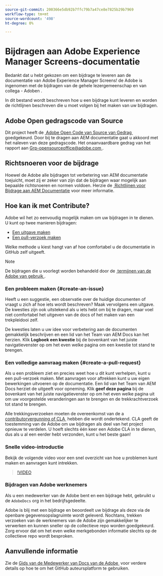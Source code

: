 ```yaml
---
source-git-commit: 200366e5db92b7ffc79b7a47ce8e7825b29b7969
workflow-type: tm+mt
source-wordcount: '498'
ht-degree: 0%

---
```

# Bijdragen aan Adobe Experience Manager Screens-documentatie

Bedankt dat u hebt gekozen om een bijdrage te leveren aan de documentatie van Adobe Experience Manager Screens! de Adobe is ingenomen met de bijdragen van de gehele lezergemeenschap en van collega - Adoben .

In dit bestand wordt beschreven hoe u een bijdrage kunt leveren en worden de richtlijnen beschreven die u moet volgen bij het maken van uw bijdragen.

## Adobe Open gedragscode van Source

Dit project heeft de [&#x200B; Adobe Open Code van Source van Gedrag &#x200B;](code-of-conduct.md) goedgekeurd. Door bij te dragen aan AEM documentatie gaat u akkoord met het naleven van deze gedragscode. Het onaanvaardbare gedrag van het rapport aan [&#x200B; Grp-opensourceoffice@adobe.com &#x200B;](mailto:Grp-opensourceoffice@adobe.com).

## Richtsnoeren voor de bijdrage

Hoewel de Adobe alle bijdragen tot verbetering van AEM documentatie toejuicht, moet zij er zeker van zijn dat de bijdragen waar mogelijk aan bepaalde richtsnoeren en normen voldoen. Herzie de [&#x200B; Richtlijnen voor Bijdrage aan AEM Documentatie &#x200B;](guidelines.md) voor meer informatie.

## Hoe kan ik met Contribute?

Adobe wil het zo eenvoudig mogelijk maken om uw bijdragen in te dienen. U kunt op twee manieren bijdragen:

* [Een uitgave maken](#create-an-issue)
* [Een pull-verzoek maken](#create-a-pull-request)

Welke methode u kiest hangt van af hoe comfortabel u de documentatie in GitHub zelf uitgeeft.

>[!NOTE]
>
>De bijdragen die u voorlegt worden behandeld door de [&#x200B; termijnen van de Adobe van gebruik &#x200B;](https://www.adobe.com/legal/terms.html).

### Een probleem maken {#create-an-issue}

Heeft u een suggestie, een observatie over de huidige documenten of vraagt u zich af hoe iets wordt beschreven? Maak vervolgens een uitgave. De kwesties zijn ook uitstekend als u iets hebt om bij te dragen, maar voel niet comfortabel het uitgeven van de docs of het maken van een trekpleidooi zelf.

De kwesties laten u uw idee voor verbetering aan de documenten gemakkelijk beschrijven en een lid van het Team van AEM Docs kan het herzien. Klik **Logboek een kwestie** bij de bovenkant van het juiste navigatievenster op om het even welke pagina om een kwestie tot stand te brengen.

### Een volledige aanvraag maken {#create-a-pull-request}

Als u een probleem ziet en precies weet hoe u dit kunt verhelpen, kunt u een pull-verzoek maken. Met aanvragen voor aftrekken kunt u uw eigen bewerkingen uitvoeren op de documentatie. Een lid van het Team van AEM Docs herziet de uitgeeft voor opneming. Klik **geef deze pagina** bij de bovenkant van het juiste navigatievenster op om het even welke pagina uit om uw voorgestelde veranderingen aan te brengen en de trekkrachtverzoek tot stand te brengen.

Alle trekkingsverzoeken moeten de overeenkomst van de a [&#x200B; contributorvergunning of CLA &#x200B;](https://opensource.adobe.com/cla.html) hebben die wordt ondertekend. CLA geeft de toestemming van de Adobe om uw bijdragen als deel van het project opnieuw te verdelen. U hoeft slechts één keer een Adobe CLA in te dienen, dus als u al een eerder hebt verzonden, kunt u het beste gaan!

### Snelle video-introductie

Bekijk de volgende video voor een snel overzicht van hoe u problemen kunt maken en aanvragen kunt intrekken.

>[!VIDEO](https://video.tv.adobe.com/v/27069)

### Bijdragen van Adobe werknemers

Als u een medewerker van de Adobe bent en een bijdrage hebt, gebruikt u de `AdobeDocs` org in het bedrijfsgedeelte.

Adobe is blij met een bijdrage en beoordeelt uw bijdrage als deze via de openbare gegevensopslagruimte wordt geleverd. Nochtans, trekken verzoeken van de werknemers van de Adobe zijn gemakkelijker te verwerken en kunnen sneller op de collectieve repo worden goedgekeurd. Zorg ervoor dat om het even welke merkgebonden informatie slechts op de collectieve repo wordt besproken.

## Aanvullende informatie

Zie de [&#x200B; Gids van de Medewerker van Docs van de Adobe &#x200B;](https://experienceleague.adobe.com/nl/docs/contributor/contributor-guide/introduction) voor verdere details op hoe te om het GitHub auteursplatform te gebruiken.
